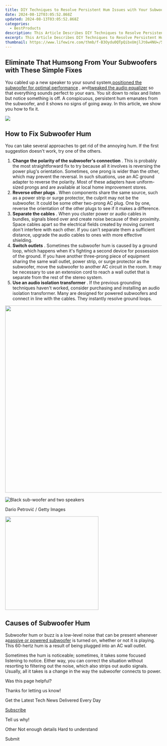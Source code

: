 ```yaml
---
title: DIY Techniques to Resolve Persistent Hum Issues with Your Subwoofers
date: 2024-08-12T03:05:52.868Z
updated: 2024-08-13T03:05:52.868Z
categories:
  - BestProducts
description: This Article Describes DIY Techniques to Resolve Persistent Hum Issues with Your Subwoofers
excerpt: This Article Describes DIY Techniques to Resolve Persistent Hum Issues with Your Subwoofers
thumbnail: https://www.lifewire.com/thmb/f-B3Oydu0QTpQibxUmjlJt6w4NU=/540x405/filters:no_upscale():max_bytes(150000):strip_icc():format(webp)/iStock-672122718-59f77f66d963ac00102aef9e.jpg
---
```


## Eliminate That Humsong From Your Subwoofers with These Simple Fixes
 You cabled up a new speaker to your sound system,[positioned the subwoofer for optimal performance](https://www.lifewire.com/best-performance-for-subwoofer-3135131) , and[tweaked the audio equalizer](https://www.lifewire.com/adjust-frequencies-on-stereo-equalizer-3134898) so that everything sounds perfect to your ears. You sit down to relax and listen but notice something is off. A conspicuous, persistent hum emanates from the subwoofer, and it shows no signs of going away. In this article, we show you how to fix it.

<!-- affiliate ads begin -->
<a href="https://shop.mondly.com/affiliate.php?ACCOUNT=ATISTUDI&AFFILIATE=108875&PATH=https%3A%2F%2Fwww.mondly.com%3FAFFILIATE%3D108875%26RESOURCE%3D%2BEducational%2B970x90%2B"><img src="https://secure.avangate.com/images/merchant/69c418c33ec2e1a4267fa9bb77fa1428/educational-970x90.gif" border="0"></a>
<!-- affiliate ads end -->
## How to Fix Subwoofer Hum

 You can take several approaches to get rid of the annoying hum. If the first suggestion doesn't work, try one of the others.

1. **Change the polarity of the subwoofer's connection** . This is probably the most straightforward fix to try because all it involves is reversing the power plug's orientation. Sometimes, one prong is wider than the other, which may prevent the reversal. In such situations, use an AC ground adapter to reverse the polarity. Most of these adapters have uniform-sized prongs and are available at local home improvement stores.
2. **Reverse other plugs** . When components share the same source, such as a power strip or surge protector, the culprit may not be the subwoofer. It could be some other two-prong AC plug. One by one, reverse the orientation of the other plugs to see if it makes a difference.
3. **Separate the cables** . When you cluster power or audio cables in bundles, signals bleed over and create noise because of their proximity. Space cables apart so the electrical fields created by moving current don't interfere with each other. If you can't separate them a sufficient distance, upgrade the audio cables to ones with more effective shielding.
4. **Switch outlets** . Sometimes the subwoofer hum is caused by a ground loop, which happens when it's fighting a second device for possession of the ground. If you have another three-prong piece of equipment sharing the same wall outlet, power strip, or surge protector as the subwoofer, move the subwoofer to another AC circuit in the room. It may be necessary to use an extension cord to reach a wall outlet that is separate from the rest of the stereo system.
5. **Use an audio isolation transformer** . If the previous grounding techniques haven't worked, consider purchasing and installing an audio isolation transformer. Many are designed for powered subwoofers and connect in line with the cables. They instantly resolve ground loops.

<!-- affiliate ads begin -->
<a href="https://appsumo.8odi.net/c/5597632/2075461/7443" target="_top" id="2075461"><img src="//a.impactradius-go.com/display-ad/7443-2075461" border="0" alt="" width="1200" height="600"/></a><img height="0" width="0" src="https://appsumo.8odi.net/i/5597632/2075461/7443" style="position:absolute;visibility:hidden;" border="0" />
<!-- affiliate ads end -->
![Black sub-woofer and two speakers](https://www.lifewire.com/thmb/ZnIO2ldgiiw1li9LZp7iCogWVS0=/1500x0/filters:no_upscale():max_bytes(150000):strip_icc():format(webp)/black-sub-woofer-and-two-speakers-1136832987-7043c3fa65864e878d8e287413ae66e7.jpg)

 Dario Petrović / Getty Images

<!-- affiliate ads begin -->
<a href="https://natural-cycles.sjv.io/c/5597632/2072199/17885" target="_top" id="2072199"><img src="//a.impactradius-go.com/display-ad/17885-2072199" border="0" alt="" width="300" height="300"/></a><img height="0" width="0" src="https://imp.pxf.io/i/5597632/2072199/17885" style="position:absolute;visibility:hidden;" border="0" />
<!-- affiliate ads end -->
## Causes of Subwoofer Hum

 Subwoofer hum or buzz is a low-level noise that can be present whenever a[passive or powered subwoofer](https://www.lifewire.com/passive-vs-powered-subwoofers-1847584) is turned on, whether or not it is playing. This 60-hertz hum is a result of being plugged into an AC wall outlet.

 Sometimes the hum is noticeable; sometimes, it takes some focused listening to notice. Either way, you can correct the situation without resorting to filtering out the noise, which also strips out audio signals. Usually, all it takes is a change in the way the subwoofer connects to power.

Was this page helpful?

Thanks for letting us know!

 Get the Latest Tech News Delivered Every Day

[Subscribe](https://www.lifewire.com/#)

Tell us why!

 Other  Not enough details  Hard to understand

 Submit

<ins class="adsbygoogle"
     style="display:block"
     data-ad-format="autorelaxed"
     data-ad-client="ca-pub-7571918770474297"
     data-ad-slot="1223367746"></ins>



<ins class="adsbygoogle"
     style="display:block"
     data-ad-client="ca-pub-7571918770474297"
     data-ad-slot="8358498916"
     data-ad-format="auto"
     data-full-width-responsive="true"></ins>


